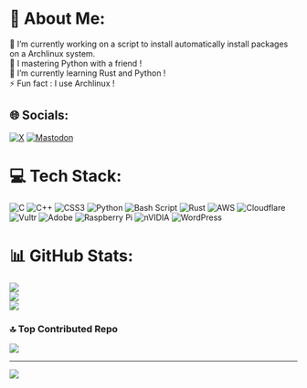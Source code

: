 # 💫 About Me:
🔭 I’m currently working on a script to install automatically install packages on a Archlinux system.<br>🤝 I mastering Python with a friend !<br>🌱 I’m currently learning Rust and Python !<br>⚡ Fun fact : I use Archlinux !


## 🌐 Socials:
[![X](https://img.shields.io/badge/X-black.svg?logo=X&logoColor=white)](https://x.com/firebleudark) [![Mastodon](https://img.shields.io/badge/-MASTODON-%232B90D9?style=for-the-badge&logo=mastodon&logoColor=white)](https://mastodon.social/@Firebleu) 

# 💻 Tech Stack:
![C](https://img.shields.io/badge/c-%2300599C.svg?style=for-the-badge&logo=c&logoColor=white) ![C++](https://img.shields.io/badge/c++-%2300599C.svg?style=for-the-badge&logo=c%2B%2B&logoColor=white) ![CSS3](https://img.shields.io/badge/css3-%231572B6.svg?style=for-the-badge&logo=css3&logoColor=white) ![Python](https://img.shields.io/badge/python-3670A0?style=for-the-badge&logo=python&logoColor=ffdd54) ![Bash Script](https://img.shields.io/badge/bash_script-%23121011.svg?style=for-the-badge&logo=gnu-bash&logoColor=white) ![Rust](https://img.shields.io/badge/rust-%23000000.svg?style=for-the-badge&logo=rust&logoColor=white) ![AWS](https://img.shields.io/badge/AWS-%23FF9900.svg?style=for-the-badge&logo=amazon-aws&logoColor=white) ![Cloudflare](https://img.shields.io/badge/Cloudflare-F38020?style=for-the-badge&logo=Cloudflare&logoColor=white) ![Vultr](https://img.shields.io/badge/Vultr-007BFC.svg?style=for-the-badge&logo=vultr) ![Adobe](https://img.shields.io/badge/adobe-%23FF0000.svg?style=for-the-badge&logo=adobe&logoColor=white) ![Raspberry Pi](https://img.shields.io/badge/-Raspberry_Pi-C51A4A?style=for-the-badge&logo=Raspberry-Pi) ![nVIDIA](https://img.shields.io/badge/nVIDIA-%2376B900.svg?style=for-the-badge&logo=nVIDIA&logoColor=white) ![WordPress](https://img.shields.io/badge/WordPress-%23117AC9.svg?style=for-the-badge&logo=WordPress&logoColor=white)
# 📊 GitHub Stats:
![](https://github-readme-stats.vercel.app/api?username=Firebleu&theme=vue-dark&hide_border=false&include_all_commits=true&count_private=false)<br/>
![](https://github-readme-streak-stats.herokuapp.com/?user=Firebleu&theme=vue-dark&hide_border=false)<br/>
![](https://github-readme-stats.vercel.app/api/top-langs/?username=Firebleu&theme=vue-dark&hide_border=false&include_all_commits=true&count_private=false&layout=compact)

### 🔝 Top Contributed Repo
![](https://github-contributor-stats.vercel.app/api?username=Firebleu&limit=5&theme=vue-dark&combine_all_yearly_contributions=true)

---
[![](https://visitcount.itsvg.in/api?id=Firebleu&icon=1&color=7)](https://visitcount.itsvg.in)

<!-- Proudly created with GPRM ( https://gprm.itsvg.in ) -->
